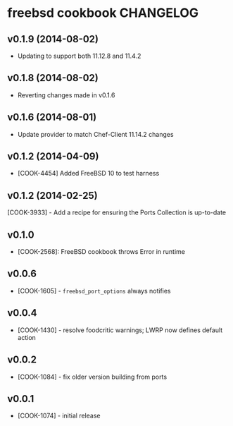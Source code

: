 freebsd cookbook CHANGELOG
==========================

v0.1.9 (2014-08-02)
-------------------
- Updating to support both 11.12.8 and 11.4.2

v0.1.8 (2014-08-02)
-------------------
- Reverting changes made in v0.1.6

v0.1.6 (2014-08-01)
-------------------
- Update provider to match Chef-Client 11.14.2 changes

v0.1.2 (2014-04-09)
-------------------
- [COOK-4454] Added FreeBSD 10 to test harness


v0.1.2 (2014-02-25)
-------------------
[COOK-3933] - Add a recipe for ensuring the Ports Collection is up-to-date


v0.1.0
-----
- [COOK-2568]: FreeBSD cookbook throws Error in runtime

v0.0.6
------
- [COOK-1605] - `freebsd_port_options` always notifies

v0.0.4
------
- [COOK-1430] - resolve foodcritic warnings; LWRP now defines default action

v0.0.2
------
- [COOK-1084] - fix older version building from ports

v0.0.1
------
- [COOK-1074] - initial release
